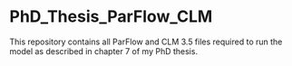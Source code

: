 # PhD_Thesis_ParFlow_CLM
This repository contains all ParFlow and CLM 3.5 files required to run the model as described in chapter 7 of my PhD thesis. 
